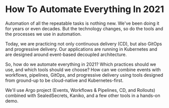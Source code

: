# How To Automate Everything In 2021

Automation of all the repeatable tasks is nothing new. We've been doing it for years or even decades. But the technology changes, so do the tools and the processes we use in automation.

Today, we are practicing not only continuous delivery (CD), but also GitOps and progressive delivery. Our applications are running in Kubernetes and are designed around event-based decoupled architecture.

So, how do we automate everything in 2021? Which practices should we use, and which tools should we choose? How can we combine events with workflows, pipelines, GitOps, and progressive delivery using tools designed from ground-up to be cloud-native and Kubernetes-first.

We'll use Argo project (Events, Workflows & Pipelines, CD, and Rollouts) combined with SealedSecrets, Kaniko, and a few other tools in a hands-on demo.
